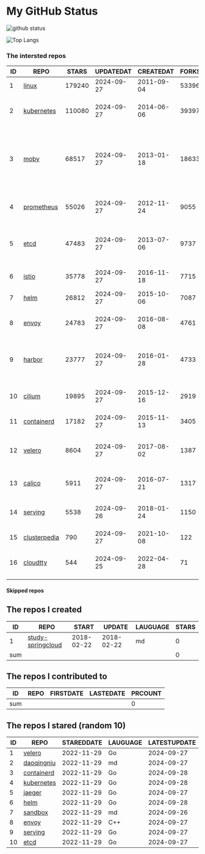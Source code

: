 # My GitHub Status

<img src="https://github-readme-stats-1.yihong0618.vercel.app/api?username=daoqingniu&show_icons=true&&&hide_title=true&count_private=true" alt="github status" />

![Top Langs](https://github-readme-stats-1.yihong0618.vercel.app/api/top-langs/?username=daoqingniu&layout=compact)

<!--START_SECTION:github_repos-->
### The intersted repos
| ID |                              REPO                               | STARS  | UPDATEDAT  | CREATEDAT  | FORKSCOUNT |                                                DESCRIPTIONS                                                |
|----|-----------------------------------------------------------------|--------|------------|------------|------------|------------------------------------------------------------------------------------------------------------|
|  1 | [linux](https://github.com/torvalds/linux)                      | 179240 | 2024-09-27 | 2011-09-04 |      53396 | Linux kernel source tree                                                                                   |
|  2 | [kubernetes](https://github.com/kubernetes/kubernetes)          | 110080 | 2024-09-27 | 2014-06-06 |      39397 | Production-Grade Container Scheduling and Management                                                       |
|  3 | [moby](https://github.com/moby/moby)                            |  68517 | 2024-09-27 | 2013-01-18 |      18633 | The Moby Project - a collaborative project for the container ecosystem to assemble container-based systems |
|  4 | [prometheus](https://github.com/prometheus/prometheus)          |  55026 | 2024-09-27 | 2012-11-24 |       9055 | The Prometheus monitoring system and time series database.                                                 |
|  5 | [etcd](https://github.com/etcd-io/etcd)                         |  47483 | 2024-09-27 | 2013-07-06 |       9737 | Distributed reliable key-value store for the most critical data of a distributed system                    |
|  6 | [istio](https://github.com/istio/istio)                         |  35778 | 2024-09-27 | 2016-11-18 |       7715 | Connect, secure, control, and observe services.                                                            |
|  7 | [helm](https://github.com/helm/helm)                            |  26812 | 2024-09-27 | 2015-10-06 |       7087 | The Kubernetes Package Manager                                                                             |
|  8 | [envoy](https://github.com/envoyproxy/envoy)                    |  24783 | 2024-09-27 | 2016-08-08 |       4761 | Cloud-native high-performance edge/middle/service proxy                                                    |
|  9 | [harbor](https://github.com/goharbor/harbor)                    |  23777 | 2024-09-27 | 2016-01-28 |       4733 | An open source trusted cloud native registry project that stores, signs, and scans content.                |
| 10 | [cilium](https://github.com/cilium/cilium)                      |  19895 | 2024-09-27 | 2015-12-16 |       2919 | eBPF-based Networking, Security, and Observability                                                         |
| 11 | [containerd](https://github.com/containerd/containerd)          |  17182 | 2024-09-27 | 2015-11-13 |       3405 | An open and reliable container runtime                                                                     |
| 12 | [velero](https://github.com/vmware-tanzu/velero)                |   8604 | 2024-09-27 | 2017-08-02 |       1387 | Backup and migrate Kubernetes applications and their persistent volumes                                    |
| 13 | [calico](https://github.com/projectcalico/calico)               |   5911 | 2024-09-27 | 2016-07-21 |       1317 | Cloud native networking and network security                                                               |
| 14 | [serving](https://github.com/knative/serving)                   |   5538 | 2024-09-26 | 2018-01-24 |       1150 | Kubernetes-based, scale-to-zero, request-driven compute                                                    |
| 15 | [clusterpedia](https://github.com/clusterpedia-io/clusterpedia) |    790 | 2024-09-27 | 2021-10-08 |        122 | The Encyclopedia of Kubernetes clusters                                                                    |
| 16 | [cloudtty](https://github.com/cloudtty/cloudtty)                |    544 | 2024-09-25 | 2022-04-28 |         71 | A Friendly Kubernetes CloudShell (Web Terminal) !                                                          |



#### Skipped repos
<!--END_SECTION:github_repos-->

<!--START_SECTION:my_github-->
## The repos I created
| ID  |                                 REPO                                 |   START    |   UPDATE   | LAUGUAGE | STARS |
|-----|----------------------------------------------------------------------|------------|------------|----------|-------|
|   1 | [study-springcloud](https://github.com/daoqingniu/study-springcloud) | 2018-02-22 | 2018-02-22 | md       |     0 |
| sum |                                                                      |            |            |          |     0 |

## The repos I contributed to
| ID  | REPO | FIRSTDATE | LASTEDATE | PRCOUNT |
|-----|------|-----------|-----------|---------|
| sum |      |           |           |       0 |

## The repos I stared (random 10)
| ID |                          REPO                          | STAREDDATE | LAUGUAGE | LATESTUPDATE |
|----|--------------------------------------------------------|------------|----------|--------------|
|  1 | [velero](https://github.com/vmware-tanzu/velero)       | 2022-11-29 | Go       | 2024-09-27   |
|  2 | [daoqingniu](https://github.com/daoqingniu/daoqingniu) | 2022-11-29 | md       | 2024-09-27   |
|  3 | [containerd](https://github.com/containerd/containerd) | 2022-11-29 | Go       | 2024-09-28   |
|  4 | [kubernetes](https://github.com/kubernetes/kubernetes) | 2022-11-29 | Go       | 2024-09-28   |
|  5 | [jaeger](https://github.com/jaegertracing/jaeger)      | 2022-11-29 | Go       | 2024-09-27   |
|  6 | [helm](https://github.com/helm/helm)                   | 2022-11-29 | Go       | 2024-09-28   |
|  7 | [sandbox](https://github.com/cncf/sandbox)             | 2022-11-29 | md       | 2024-09-26   |
|  8 | [envoy](https://github.com/envoyproxy/envoy)           | 2022-11-29 | C++      | 2024-09-27   |
|  9 | [serving](https://github.com/knative/serving)          | 2022-11-29 | Go       | 2024-09-27   |
| 10 | [etcd](https://github.com/etcd-io/etcd)                | 2022-11-29 | Go       | 2024-09-27   |

<!--END_SECTION:my_github-->
